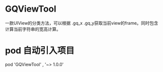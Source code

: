 # GQViewTool
一款UIView的分类方法，可以根据 .gq_x .gq_y获取当前view的frame。同时包含计算当前字符串的宽高计算。


# pod 自动引入项目 

pod 'GQViewTool' , '~> 1.0.0'
